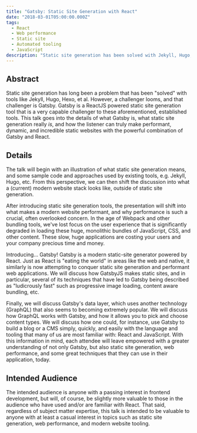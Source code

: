 ```yaml
---
title: "Gatsby: Static Site Generation with React"
date: "2018-03-01T05:00:00.000Z"
tags:
  - React
  - Web performance
  - Static site
  - Automated tooling
  - JavaScript
description: "Static site generation has been solved with Jekyll, Hugo, et al. However, a challenger looms, and that challenger is Gatsby. This presentation presents the argument for how writing a static site in React is truly transformative"
---
```


## Abstract

Static site generation has long been a problem that has been "solved" with tools like Jekyll, Hugo, Hexo, et al. However, a challenger looms, and that challenger is Gatsby. Gatsby is a ReactJS powered static site generation tool that is a very capable challenger to these aforementioned, established tools. This talk goes into the details of what Gatsby is, what static site generation really _is_, and how the listener can truly make performant, dynamic, and incredible static websites with the powerful combination of Gatsby and React.

## Details

The talk will begin with an illustration of what static site generation means, and some sample code and approaches used by existing tools, e.g. Jekyll, Hugo, etc. From this perspective, we can then shift the discussion into what a (current) modern website stack looks like, outside of static site generation.

After introducing static site generation tools, the presentation will shift into what makes a modern website performant, and why performance is such a crucial, often overlooked concern. In the age of Webpack and other bundling tools, we've lost focus on the user experience that is significantly degraded in loading these huge, monolithic bundles of JavaScript, CSS, and other content. These slow, huge applications are costing your users and your company precious time and money.

Introducing... Gatsby! Gatsby is a modern static-site generator powered by React. Just as React is "eating the world" in areas like the web and native, it similarly is now attempting to conquer static site generation and performant web applications. We will discuss how GatsbyJS makes static sites, and in particular, several of its techniques that have led to Gatsby being described as "ludicrously fast" such as progressive image loading, content aware bundling, etc.

Finally, we will discuss Gatsby's data layer, which uses another technology  (GraphQL) that also seems to becoming extremely popular. We will discuss how GraphQL works with Gatsby, and how it allows you to pick and choose content types. We will discuss how one could, for instance, use Gatsby to build a blog or a CMS simply, quickly, and easily with the language and tooling that many of us are most familiar with: React and JavaScript. With this information in mind, each attendee will leave empowered with a greater understanding of not only Gatsby, but also static site generation, web performance, and some great techniques that they can use in their application, today.

## Intended Audience

The intended audience is anyone with a passing interest in frontend development, but will, of course, be slightly more valuable to those in the audience who have used and/or are familiar with React. That said, regardless of subject matter expertise, this talk is intended to be valuable to anyone with at least a casual interest in topics such as static site generation, web performance, and modern website tooling.
